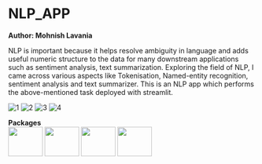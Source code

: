 # NLP_APP
**Author: Mohnish Lavania**

NLP is important because it helps resolve ambiguity in language and adds useful numeric structure to the data for many downstream applications such as sentiment analysis, text summarization.
Exploring the field of NLP, I came across various aspects like Tokenisation, Named-entity recognition, sentiment analysis and text summarizer.
This is an NLP app which performs the above-mentioned task deployed with streamlit.

![1](https://user-images.githubusercontent.com/58522660/107850884-cd2f2480-6e2b-11eb-86da-1b1d00191db8.png)
![2](https://user-images.githubusercontent.com/58522660/107850885-cdc7bb00-6e2b-11eb-826f-4f872b654e68.png)
![3](https://user-images.githubusercontent.com/58522660/107850880-cbfdf780-6e2b-11eb-89c4-03f293d0fbcd.png)
![4](https://user-images.githubusercontent.com/58522660/107850882-cc968e00-6e2b-11eb-8931-a737615bd7f5.png)

**Packages**
<br>
<img src="https://upload.wikimedia.org/wikipedia/commons/thumb/1/1a/NumPy_logo.svg/1280px-NumPy_logo.svg.png" width=70 height=60>
<img src="https://assets.website-files.com/5dc3b47ddc6c0c2a1af74ad0/5e18182db827fa0659541754_RGB_Logo_Vertical_Color_Light_Bg.png" width=70 height=60>
<img src="https://radimrehurek.com/gensim_3.8.3/_static/images/gensim.png" width=70 height=60>
<img src="https://upload.wikimedia.org/wikipedia/commons/thumb/8/88/SpaCy_logo.svg/1200px-SpaCy_logo.svg.png" width=70 height=60>
